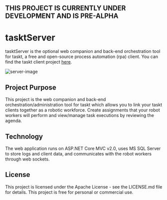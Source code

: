 ## THIS PROJECT IS CURRENTLY UNDER DEVELOPMENT AND IS PRE-ALPHA

# tasktServer
tasktServer is the optional web companion and back-end orchestration tool for taskt, a free and open-source process automation (rpa) client.  You can find the taskt client project [here](https://github.com/saucepleez/taskt).

![server-image](https://i.imgur.com/nGE0KFI.png)

## Project Purpose
This project is the web companion and back-end orchestration/administration tool for taskt which allows you to link your taskt clients together as a robotic workforce. Create assignments that your robot workers will perform and view/manage task executions by reviewing the agenda.

## Technology
The web application runs on ASP.NET Core MVC v2.0, uses MS SQL Server to store logs and client data, and communicates with the robot workers through web sockets.

## License
This project is licensed under the Apache License - see the LICENSE.md file for details. This project is free for personal or commercial use.
